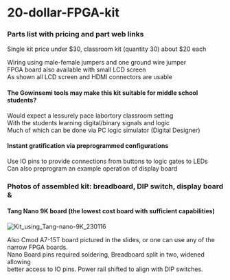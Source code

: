 # 20-dollar-FPGA-kit  
### Parts list with pricing and part web links  
Single kit price under $30, classroom kit (quantity 30) about $20 each  

Wiring using male-female jumpers and one ground wire jumper  
FPGA board also available with small LCD screen  
As shown all LCD screen and HDMI connectors are usable  

#### The Gowinsemi tools may make this kit suitable for middle school students?  
Would expect a lessurely pace labortory classroom setting  
With the students learning digital/binary signals and logic  
Much of which can be done via PC logic simulator (Digital Designer)  
#### Instant gratification via preprogrammed configurations  
Use IO pins to provide connections from buttons to logic gates to LEDs  
Can also preprogram an example operation of display board  

### Photos of assembled kit: breadboard, DIP switch, display board &  
#### Tang Nano 9K board (the lowest cost board with sufficient capabilities)  
![Kit_using_Tang-nano-9K_230116](https://user-images.githubusercontent.com/41881860/213339781-b4687948-a9ee-486b-90a1-86a711e054e6.jpeg)
  
Also Cmod A7-15T board pictured in the slides, or one can use any of the narrow FPGA boards.   
Nano Board pins required soldering, Breadboard split in two, widened allowing  
better access to IO pins. Power rail shifted to align with DIP switches.  
